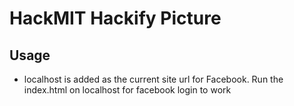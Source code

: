 # HackMIT Hackify Picture

## Usage

* localhost is added as the current site url for Facebook. Run the index.html on localhost for facebook login to work

